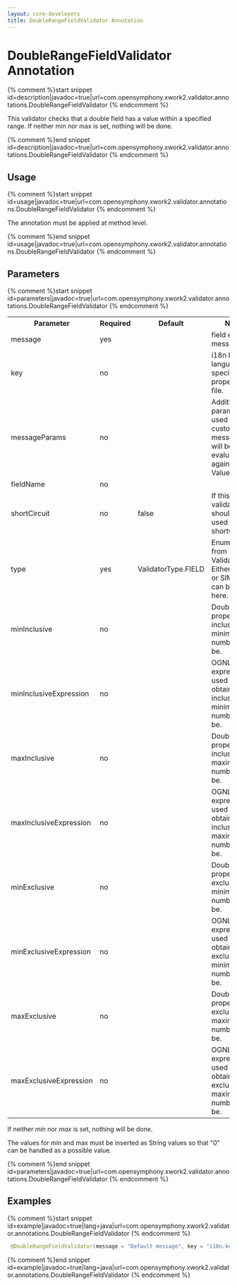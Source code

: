 ```yaml
---
layout: core-developers
title: DoubleRangeFieldValidator Annotation
---
```


# DoubleRangeFieldValidator Annotation



{% comment %}start snippet id=description|javadoc=true|url=com.opensymphony.xwork2.validator.annotations.DoubleRangeFieldValidator {% endcomment %}
<p> This validator checks that a double field has a value within a specified range.
 If neither min nor max is set, nothing will be done.
</p>
{% comment %}end snippet id=description|javadoc=true|url=com.opensymphony.xwork2.validator.annotations.DoubleRangeFieldValidator {% endcomment %}

## Usage



{% comment %}start snippet id=usage|javadoc=true|url=com.opensymphony.xwork2.validator.annotations.DoubleRangeFieldValidator {% endcomment %}
<p> <p>The annotation must be applied at method level.</p>
</p>
{% comment %}end snippet id=usage|javadoc=true|url=com.opensymphony.xwork2.validator.annotations.DoubleRangeFieldValidator {% endcomment %}

## Parameters



{% comment %}start snippet id=parameters|javadoc=true|url=com.opensymphony.xwork2.validator.annotations.DoubleRangeFieldValidator {% endcomment %}
<p> <table class='confluenceTable' summary=''>
 <tr>
 <th class='confluenceTh'> Parameter </th>
 <th class='confluenceTh'> Required </th>
 <th class='confluenceTh'> Default </th>
 <th class='confluenceTh'> Notes </th>
 </tr>
 <tr>
 <td class='confluenceTd'>message</td>
 <td class='confluenceTd'>yes</td>
 <td class='confluenceTd'>&nbsp;</td>
 <td class='confluenceTd'>field error message</td>
 </tr>
 <tr>
 <td class='confluenceTd'>key</td>
 <td class='confluenceTd'>no</td>
 <td class='confluenceTd'>&nbsp;</td>
 <td class='confluenceTd'>i18n key from language specific properties file.</td>
 </tr>
 <tr>
 <td class='confluenceTd'>messageParams</td>
 <td class='confluenceTd'>no</td>
 <td class='confluenceTd'>&nbsp;</td>
 <td class='confluenceTd'>Additional params to be used to customize message - will be evaluated against the Value Stack</td>
 </tr>
 <tr>
 <td class='confluenceTd'>fieldName</td>
 <td class='confluenceTd'>no</td>
 <td class='confluenceTd'>&nbsp;</td>
 <td class='confluenceTd'>&nbsp;</td>
 </tr>
 <tr>
 <td class='confluenceTd'>shortCircuit</td>
 <td class='confluenceTd'>no</td>
 <td class='confluenceTd'>false</td>
 <td class='confluenceTd'>If this validator should be used as shortCircuit.</td>
 </tr>
 <tr>
 <td class='confluenceTd'>type</td>
 <td class='confluenceTd'>yes</td>
 <td class='confluenceTd'>ValidatorType.FIELD</td>
 <td class='confluenceTd'>Enum value from ValidatorType. Either FIELD or SIMPLE can be used here.</td>
 </tr>
 <tr>
 <td class='confluenceTd'> minInclusive </td>
 <td class='confluenceTd'> no </td>
 <td class='confluenceTd'>&nbsp;</td>
 <td class='confluenceTd'> Double property.  The inclusive minimum the number must be. </td>
 </tr>
 <tr>
 <td class='confluenceTd'>minInclusiveExpression</td>
 <td class='confluenceTd'>no</td>
 <td class='confluenceTd'>&nbsp;</td>
 <td class='confluenceTd'>OGNL expression used to obtain the inclusive minimum the number must be. </td>
 </tr>
 <tr>
 <td class='confluenceTd'> maxInclusive </td>
 <td class='confluenceTd'> no </td>
 <td class='confluenceTd'>&nbsp;</td>
 <td class='confluenceTd'> Double property.  The inclusive maximum number can be. </td>
 </tr>
 <tr>
 <td class='confluenceTd'> maxInclusiveExpression </td>
 <td class='confluenceTd'> no </td>
 <td class='confluenceTd'>&nbsp;</td>
 <td class='confluenceTd'>OGNL expression used to obtain the inclusive maximum number can be. </td>
 </tr>
 <tr>
 <td class='confluenceTd'> minExclusive </td>
 <td class='confluenceTd'> no </td>
 <td class='confluenceTd'>&nbsp;</td>
 <td class='confluenceTd'> Double property.  The exclusive minimum the number must be. </td>
 </tr>
 <tr>
 <td class='confluenceTd'> minExclusiveExpression </td>
 <td class='confluenceTd'> no </td>
 <td class='confluenceTd'>&nbsp;</td>
 <td class='confluenceTd'>OGNL expression used to obtain the exclusive minimum the number must be. </td>
 </tr>
 <tr>
 <td class='confluenceTd'> maxExclusive </td>
 <td class='confluenceTd'> no </td>
 <td class='confluenceTd'>&nbsp;</td>
 <td class='confluenceTd'> Double property.  The exclusive maximum number can be. </td>
 </tr>
 <tr>
 <td class='confluenceTd'> maxExclusiveExpression </td>
 <td class='confluenceTd'> no </td>
 <td class='confluenceTd'>&nbsp;</td>
 <td class='confluenceTd'>OGNL expression used to obtain the exclusive maximum number can be. </td>
 </tr>
 </table>

 <p>If neither <em>min</em> nor <em>max</em> is set, nothing will be done.</p>

 <p>The values for min and max must be inserted as String values so that "0" can be handled as a possible value.</p>
</p>
{% comment %}end snippet id=parameters|javadoc=true|url=com.opensymphony.xwork2.validator.annotations.DoubleRangeFieldValidator {% endcomment %}

## Examples



{% comment %}start snippet id=example|javadoc=true|lang=java|url=com.opensymphony.xwork2.validator.annotations.DoubleRangeFieldValidator {% endcomment %}

```java
 @DoubleRangeFieldValidator(message = "Default message", key = "i18n.key", shortCircuit = true, minInclusive = "0.123", maxInclusive = "99.987")

```

{% comment %}end snippet id=example|javadoc=true|lang=java|url=com.opensymphony.xwork2.validator.annotations.DoubleRangeFieldValidator {% endcomment %}
